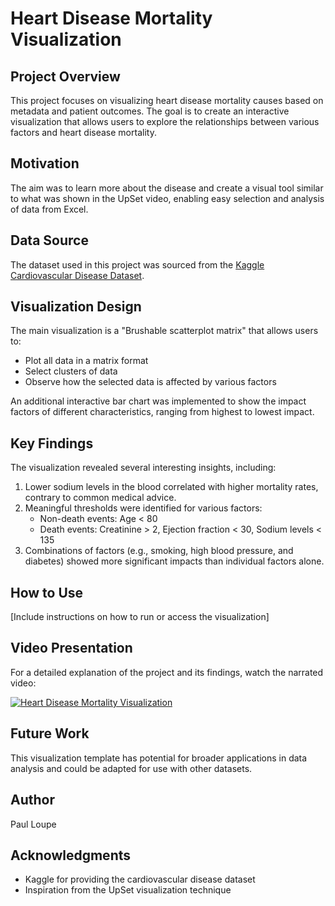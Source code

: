 # Heart Disease Mortality Visualization

## Project Overview
This project focuses on visualizing heart disease mortality causes based on metadata and patient outcomes. The goal is to create an interactive visualization that allows users to explore the relationships between various factors and heart disease mortality.

## Motivation
The aim was to learn more about the disease and create a visual tool similar to what was shown in the UpSet video, enabling easy selection and analysis of data from Excel.

## Data Source
The dataset used in this project was sourced from the [Kaggle Cardiovascular Disease Dataset](https://www.kaggle.com/datasets/cardiovasculardisease).

## Visualization Design
The main visualization is a "Brushable scatterplot matrix" that allows users to:
- Plot all data in a matrix format
- Select clusters of data
- Observe how the selected data is affected by various factors

An additional interactive bar chart was implemented to show the impact factors of different characteristics, ranging from highest to lowest impact.

## Key Findings
The visualization revealed several interesting insights, including:
1. Lower sodium levels in the blood correlated with higher mortality rates, contrary to common medical advice.
2. Meaningful thresholds were identified for various factors:
   - Non-death events: Age < 80
   - Death events: Creatinine > 2, Ejection fraction < 30, Sodium levels < 135
3. Combinations of factors (e.g., smoking, high blood pressure, and diabetes) showed more significant impacts than individual factors alone.

## How to Use
[Include instructions on how to run or access the visualization]

## Video Presentation
For a detailed explanation of the project and its findings, watch the narrated video:

[![Heart Disease Mortality Visualization](https://img.youtube.com/vi/c-NpIGo31B4/0.jpg)](https://youtu.be/Kw18zni2_Oc)

## Future Work
This visualization template has potential for broader applications in data analysis and could be adapted for use with other datasets.

## Author
Paul Loupe

## Acknowledgments
- Kaggle for providing the cardiovascular disease dataset
- Inspiration from the UpSet visualization technique

